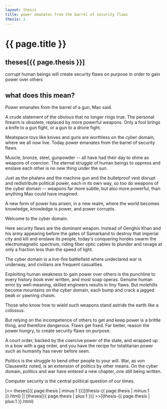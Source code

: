 ```yaml
---
layout: thesis
title: power emanates from the barrel of security flaws
thesis: 1
---
```


<h1 id="html">{{ page.title }}</h1>

<h2 id="html">theses[{{ page.thesis }}]</h2>

corrupt human beings will create security flaws on purpose in order to gain power over others

<h2 id="html">what does this mean?</h2>

Power emanates from the barrel of a gun, Mao said.

A crude statement of the obvious that no longer rings true. The personal firearm is obsolete, replaced by more powerful weapons. Only a fool brings a knife to a gun fight, or a gun to a drone fight.

Meatspace toys like knives and guns are worthless on the cyber domain, where we all now live. Today power emanates from the barrel of security flaws.

Muscle, bronze, steel, gunpowder -- all have had their day to shine as weapons of coercion. The eternal struggle of human beings to oppress and enslave each other is no new thing under the sun.

Just as the phalanx and the machine gun and the bulletproof vest disrupt and redistribute political power, each in its own way, so too do weapons of the cyber domain -- weapons far more subtle, but also more powerful, than anything Mao could have imagined.

A new form of power has arisen, in a new realm, where the world becomes knowledge, knowledge is power, and power corrupts.

Welcome to the cyber domain.

Here security flaws are the dominant weapon. Instead of Genghis Khan and his army appearing before the gates of Samarkand to destroy that imperial city and kill and enslave its people, today's conquering hordes swarm the electromagnetic spectrum, riding fiber optic cables to plunder and ravage at only a fraction less than the speed of light.

The cyber domain is a live-fire battlefield where undeclared war is underway, and civilians are frequent casualties.

Exploiting human weakness to gain power over others is the punchline to every history book ever written, and most soap operas. Genuine human error by well-meaning, skilled engineers results in tiny flaws. But molehills become mountains on the cyber domain, each bump and crack a jagged peak or yawning chasm.

Those who know how to wield such weapons stand astride the earth like a colossus.

But relying on the incompetence of others to get and keep power is a brittle thing, and therefore dangerous. Flaws get fixed. Far better, reason the power hungry, to create security flaws on purpose.

A court order, backed by the coercive power of the state, and wrapped up in a bow with a gag order, and you have the recipe for totalitarian power such as humanity has never before seen.

Politics is the struggle to bend other people to your will. War, as von Clausewitz noted, is an extension of politics by other means. On the cyber domain, politics and war have entered a new chapter, one still being written.

Computer security is the central political question of our times.


[\<\< theses[{{ page.thesis | minus:1 }}]](thesis-{{ page.thesis | minus:1 }}.html)  ||  [theses[{{ page.thesis | plus:1 }}] \>\>](thesis-{{ page.thesis | plus:1 }}.html)
